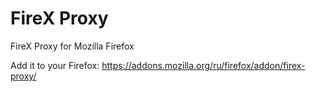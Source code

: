 FireX Proxy
=====

FireX Proxy for Mozilla Firefox

Add it to your Firefox: https://addons.mozilla.org/ru/firefox/addon/firex-proxy/
